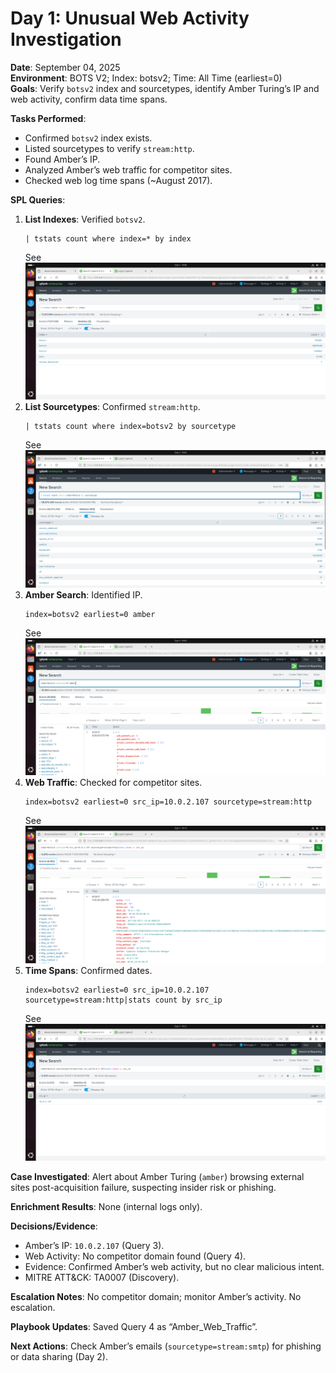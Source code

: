 # Day 1: Unusual Web Activity Investigation
**Date**: September 04, 2025  
**Environment**: BOTS V2; Index: botsv2; Time: All Time (earliest=0)  
**Goals**: Verify `botsv2` index and sourcetypes, identify Amber Turing’s IP and web activity, confirm data time spans.  

**Tasks Performed**:  
- Confirmed `botsv2` index exists.  
- Listed sourcetypes to verify `stream:http`.  
- Found Amber’s IP.  
- Analyzed Amber’s web traffic for competitor sites.  
- Checked web log time spans (~August 2017).  

**SPL Queries**:  
1. **List Indexes**: Verified `botsv2`.  
   ```spl
   | tstats count where index=* by index
   ```  
   See ![Query1_Indexes](Query1_Indexes.png)  
2. **List Sourcetypes**: Confirmed `stream:http`.  
   ```spl
   | tstats count where index=botsv2 by sourcetype
   ```  
   See ![Query2_Sourcetypes](Query2_Sourcetypes.png)  
3. **Amber Search**: Identified IP.  
   ```spl
   index=botsv2 earliest=0 amber
   ```  
   See ![Query3_Amber_Search](Query3_Amber_Search.png)  
4. **Web Traffic**: Checked for competitor sites.  
   ```spl
   index=botsv2 earliest=0 src_ip=10.0.2.107 sourcetype=stream:http
   ```  
   See ![Query4_Web_Traffic](Query4_Web_Traffic.png)  
5. **Time Spans**: Confirmed dates.  
   ```spl
   index=botsv2 earliest=0 src_ip=10.0.2.107 sourcetype=stream:http|stats count by src_ip
   ```  
   See ![Query5_Time_Spans](Query5_Time_Spans.png) 

**Case Investigated**: Alert about Amber Turing (`amber`) browsing external sites post-acquisition failure, suspecting insider risk or phishing.  

**Enrichment Results**: None (internal logs only).  

**Decisions/Evidence**:  
- Amber’s IP: `10.0.2.107` (Query 3).  
- Web Activity: No competitor domain found (Query 4).  
- Evidence: Confirmed Amber’s web activity, but no clear malicious intent.  
- MITRE ATT&CK: TA0007 (Discovery).  

**Escalation Notes**: No competitor domain; monitor Amber’s activity. No escalation.  

**Playbook Updates**: Saved Query 4 as “Amber_Web_Traffic”.  

**Next Actions**: Check Amber’s emails (`sourcetype=stream:smtp`) for phishing or data sharing (Day 2).

